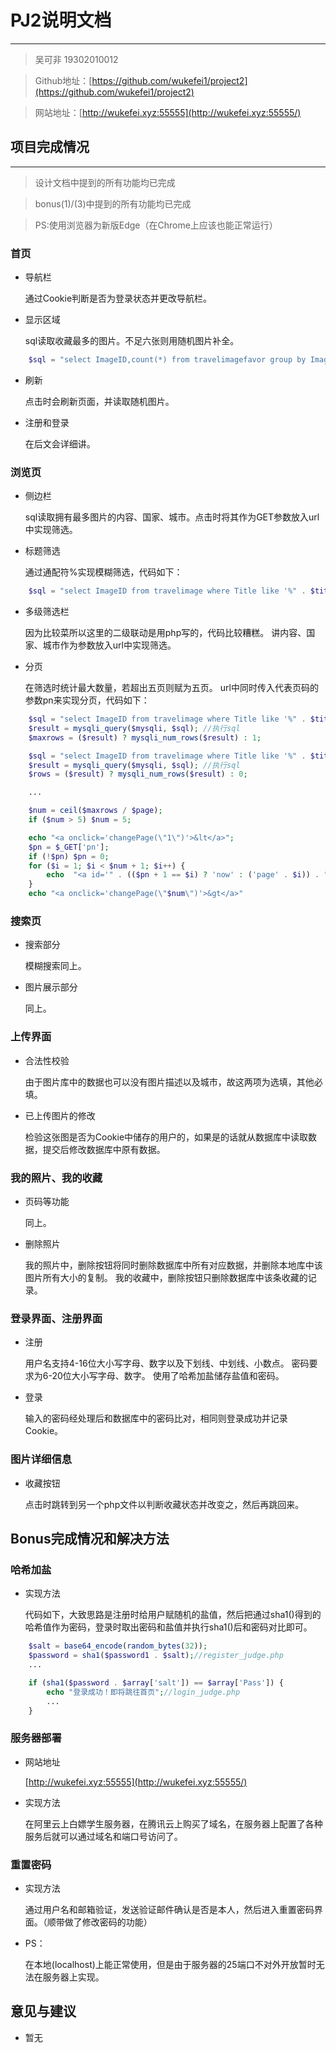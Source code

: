# PJ2说明文档

----------
>   吴可非 19302010012

>   Github地址：[https://github.com/wukefei1/project2](https://github.com/wukefei1/project2)

>   网站地址：[http://wukefei.xyz:55555](http://wukefei.xyz:55555/)

## 项目完成情况
----------
>   设计文档中提到的所有功能均已完成

>   bonus(1)/(3)中提到的所有功能均已完成

>   PS:使用浏览器为新版Edge（在Chrome上应该也能正常运行）

### 首页

* 导航栏

    通过Cookie判断是否为登录状态并更改导航栏。

* 显示区域

    sql读取收藏最多的图片。不足六张则用随机图片补全。

```php
    $sql = "select ImageID,count(*) from travelimagefavor group by ImageID order by count(*) DESC";
```

* 刷新

    点击时会刷新页面，并读取随机图片。

* 注册和登录

    在后文会详细讲。

### 浏览页
* 侧边栏

    sql读取拥有最多图片的内容、国家、城市。点击时将其作为GET参数放入url中实现筛选。

* 标题筛选

    通过通配符%实现模糊筛选，代码如下：

```php
    $sql = "select ImageID from travelimage where Title like '%" . $title . "%' LIMIT $pn,$page";
```

* 多级筛选栏

    因为比较菜所以这里的二级联动是用php写的，代码比较糟糕。
    讲内容、国家、城市作为参数放入url中实现筛选。

* 分页

    在筛选时统计最大数量，若超出五页则赋为五页。
    url中同时传入代表页码的参数pn来实现分页，代码如下：

```php
    $sql = "select ImageID from travelimage where Title like '%" . $title . "%'";
    $result = mysqli_query($mysqli, $sql); //执行sql
    $maxrows = ($result) ? mysqli_num_rows($result) : 1;

    $sql = "select ImageID from travelimage where Title like '%" . $title . "%' LIMIT $pn,$page";
    $result = mysqli_query($mysqli, $sql); //执行sql
    $rows = ($result) ? mysqli_num_rows($result) : 0;

    ...

    $num = ceil($maxrows / $page);
    if ($num > 5) $num = 5;

    echo "<a onclick='changePage(\"1\")'>&lt</a>";
    $pn = $_GET['pn'];
    if (!$pn) $pn = 0;
    for ($i = 1; $i < $num + 1; $i++) {
        echo  "<a id='" . (($pn + 1 == $i) ? 'now' : ('page' . $i)) . "' onclick='changePage(\"$i\")'>" . $i . "</a>";
    }
    echo "<a onclick='changePage(\"$num\")'>&gt</a>"
```

### 搜索页
* 搜索部分

    模糊搜索同上。

* 图片展示部分

    同上。

### 上传界面
* 合法性校验

    由于图片库中的数据也可以没有图片描述以及城市，故这两项为选填，其他必填。

* 已上传图片的修改

    检验这张图是否为Cookie中储存的用户的，如果是的话就从数据库中读取数据，提交后修改数据库中原有数据。

### 我的照片、我的收藏
* 页码等功能

    同上。

* 删除照片

    我的照片中，删除按钮将同时删除数据库中所有对应数据，并删除本地库中该图片所有大小的复制。
    我的收藏中，删除按钮只删除数据库中该条收藏的记录。

### 登录界面、注册界面
* 注册

    用户名支持4-16位大小写字母、数字以及下划线、中划线、小数点。
    密码要求为6-20位大小写字母、数字。
    使用了哈希加盐储存盐值和密码。

* 登录

    输入的密码经处理后和数据库中的密码比对，相同则登录成功并记录Cookie。

### 图片详细信息
* 收藏按钮

    点击时跳转到另一个php文件以判断收藏状态并改变之，然后再跳回来。

## Bonus完成情况和解决方法

### 哈希加盐

* 实现方法

    代码如下，大致思路是注册时给用户赋随机的盐值，然后把通过sha1()得到的哈希值作为密码，登录时取出密码和盐值并执行sha1()后和密码对比即可。

```php
    $salt = base64_encode(random_bytes(32));
    $password = sha1($password1 . $salt);//register_judge.php
    ...

    if (sha1($password . $array['salt']) == $array['Pass']) {
        echo "登录成功！即将跳往首页";//login_judge.php
        ...
    }
```

### 服务器部署
* 网站地址

    [http://wukefei.xyz:55555](http://wukefei.xyz:55555/)

* 实现方法

    在阿里云上白嫖学生服务器，在腾讯云上购买了域名，在服务器上配置了各种服务后就可以通过域名和端口号访问了。

### 重置密码
* 实现方法

    通过用户名和邮箱验证，发送验证邮件确认是否是本人，然后进入重置密码界面。（顺带做了修改密码的功能）

* PS：

    在本地(localhost)上能正常使用，但是由于服务器的25端口不对外开放暂时无法在服务器上实现。

## 意见与建议
* 暂无

